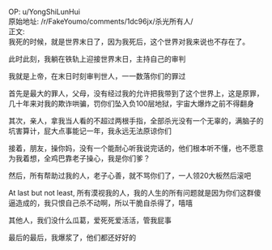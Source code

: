
OP: u/YongShiLunHui  
原始地址: /r/FakeYoumo/comments/1dc96jx/杀光所有人/  
正文:  
我死的时候，就是世界末日了，因为我死后，这个世界对我来说也不存在了。

此时此刻，我躺在铁轨上迎接世界末日，主持自己的审判

我就是上帝，在末日时刻审判世人，一一数落你们的罪过

首先是最大的罪人，父母，没有经过我的允许把我带到了这个世界上，这是原罪，几十年来对我的欺诈哄骗，罚你们坠入负100层地狱，宇宙大爆炸之前不得翻身 

其次，亲人，拿我当人看的不超过两根手指，全部杀光没有一个无辜的，满脑子的坑害算计，屁大点事能记一年，我永远无法原谅你们

接着，朋友，操你妈，没有一个能耐心听我说完话的，他们根本听不懂，也不愿意为我着想，全鸡巴靠老子操心，我是你们爹？

然后，所有帮助过我的人，老子心善，就不骂你们了，一人领20大板然后滚吧

At last but not least, 所有漠视我的人，我的人生的所有问题就是因为你们这群傻逼造成的，我只恨自己杀不动啊，所以干脆自杀得了，嘻嘻 

其他人，我们没什么瓜葛，爱死死爱活活，管我屁事 

最后的最后，我爆浆了，他们都还好好的 
